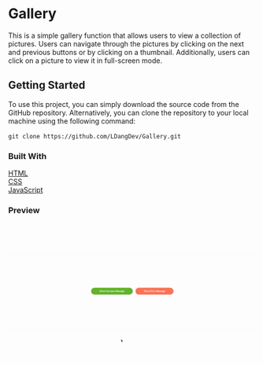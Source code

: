 # Gallery
This is a simple gallery function that allows users to view a collection of pictures. Users can navigate through the pictures by clicking on the next and previous buttons or by clicking on a thumbnail. Additionally, users can click on a picture to view it in full-screen mode.
## Getting Started
To use this project, you can simply download the source code from the GitHub repository. Alternatively, you can clone the repository to your local machine using the following command:
```
git clone https://github.com/LDangDev/Gallery.git
```
### Built With
[HTML](https://developer.mozilla.org/en-US/docs/Web/HTML)<br />
[CSS](https://developer.mozilla.org/en-US/docs/Web/CSS)<br />
[JavaScript](https://developer.mozilla.org/en-US/docs/Web/JavaScript)<br />
### Preview
![Gallery preview](https://github.com/LDangDev/toast_message/blob/main/ezgif.com-video-to-gif%20(3).gif)
